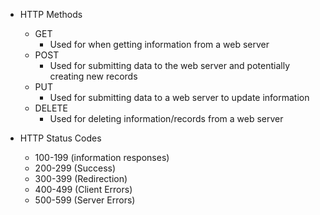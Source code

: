 - HTTP Methods
	- GET
		- Used for when getting information from a web server
	- POST
		- Used for submitting data to the web server and potentially creating new records
	- PUT
		- Used for submitting data to a web server to update information
	- DELETE
		- Used for deleting information/records from a web server

- HTTP Status Codes
	- 100-199 (information responses)
	- 200-299 (Success)
	- 300-399 (Redirection)
	- 400-499 (Client Errors)
	- 500-599 (Server Errors)

